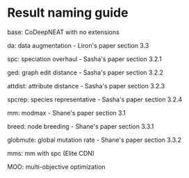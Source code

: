 # Result naming guide

base: CoDeepNEAT with no extensions

da: data augmentation - Liron's paper section 3.3

spc: speciation overhaul - Sasha's paper section 3.2.1

ged: graph edit distance - Sasha's paper section 3.2.2

attdist: attribute distance - Sasha's paper section 3.2.3

spcrep: species representative - Sasha's paper section 3.2.4

mm: modmax - Shane's paper section 3.1

breed: node breeding - Shane's paper section 3.3.1

globmute: global mutation rate - Shane's paper section 3.3.2

mms: mm with spc (Elite CDN)

MOO: multi-objective optimization
